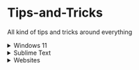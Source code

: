# Tips-and-Tricks
All kind of tips and tricks around everything 


<details>
<summary>Windows 11</summary>

### Shortcuts

- `[Windows] + [A]`: The action center opens.
- `[Windows] + [E]`: Explorer opens.
- `[Windows] + [G]`: Enter the gaming menu to record your gameplay.
- `[Windows] + [H]`: Start voice input.
- `[Windows] + [I]`: Settings will open.
- `[Windows] + [N]`: Show notification center and calendar.
- `[Windows] + [R]`: Call up the "Run" dialog.
- `[Windows] + [V]`: View clipboard history.
- `[Windows] + [.]`: Call up the emoji menu.
- `[Windows] + [+]`: Start Magnifier.

</details>

<details>
<summary>Sublime Text</summary>

### Shortcuts

- `[Command] + [D]`: Select a word.
- `[Command] + [Shift] + [D]`: Duplicate Current Line.
- `[Command] + [L]`: Select a line.
- `[Command] + [Shift] + [L]`: Delete Current Line.
- `[Command] + [A]`: Select the entire content within the document.
- `[Command] + [Shift] + [F]`: Cross-File Editing.
- `[Command] + [Shift] + [P]`: Command Palette.

### Settings

- Spell Checker: `Preferences > Settings – User` and add the following line `"spell_check": true`
- Auto Save on Focus Lost: `Preferences > Settings – User` and add the following line `"save_on_focus_lost": true`
</details>

<details>
<summary>Websites</summary>

- [trace.moe](https://trace.moe/): Trace back the scene from an anime screenshot.
- [SauceNAO](https://saucenao.com/): Reverse Image Search.
- [TinEye](https://tineye.com/): Reverse Image Search.
- [AlternativeTo](https://alternativeto.net/): Find better alternatives to the products.
- [opensourcealternative.to](https://www.opensourcealternative.to/): Find open source alternatives.
- [Trello](https://trello.com/): Project management tool.
- [Notion](https://www.notion.so/): Note taking and project management tool.
- [Simple Icons](https://simpleicons.org/): Free SVG icons for popular brands.
- [Carrd](https://carrd.co/): Build one page website free.
- [Namech_k](https://namechk.com/): Check for domain and usernames.
- [PDF DRIVE](https://www.pdfdrive.com/): Search engine for PDF files.
- [Smallpdf](https://smallpdf.com/): PDF tools.
- [cloudconvert](https://cloudconvert.com/): Convert any file type to any other file type.
- [removebg](https://www.remove.bg/de): Remove background of images.
- [BuiltWith](https://builtwith.com/): Find out what websites are Built With.
- [PREPOSTSEO](https://www.prepostseo.com/): Free online tools.
- [Resume Maker](https://www.resumemaker.online/): Create a professional resume in just minutes.
- [WolframAlpha](https://www.wolframalpha.com/): AI for Math, Science and Life questions.
</details>
